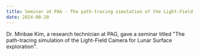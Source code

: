 ```yaml
---
title: Seminar at PAG - The path-tracing simulation of the Light-Field Camera
date: 2024-08-20
---
```


Dr. Minbae Kim, a research technician at PAG, gave a seminar titled "The path-tracing simulation of the Light-Field Camera for Lunar Surface exploration".